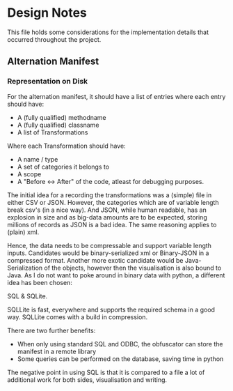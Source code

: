 # Design Notes

This file holds some considerations for the implementation details that occurred throughout the project.

## Alternation Manifest

### Representation on Disk 

For the alternation manifest, it should have a list of entries where each entry should have: 

- A (fully qualified) methodname
- A (fully qualified) classname
- A list of Transformations

Where each Transformation should have: 

- A name / type
- A set of categories it belongs to
- A scope
- A "Before <-> After" of the code, atleast for debugging purposes.

The initial idea for a recording the transformations was a (simple) file in either CSV or JSON. 
However, the categories which are of variable length break csv's (in a nice way).
And JSON, while human readable, has an explosion in size and as big-data amounts are to be expected, storing millions of records as JSON is a bad idea.
The same reasoning applies to (plain) xml.

Hence, the data needs to be compressable and support variable length inputs. 
Candidates would be binary-serialized xml or Binary-JSON in a compressed format.
Another more exotic candidate would be Java-Serialization of the objects, however then the visualisation is also bound to Java.
As I do not want to poke around in binary data with python, a different idea has been chosen: 

SQL & SQLite. 

SQLLite is fast, everywhere and supports the required schema in a good way. 
SQLLite comes with a build in compression.

There are two further benefits: 

- When only using standard SQL and ODBC, the obfuscator can store the manifest in a remote library
- Some queries can be performed on the database, saving time in python

The negative point in using SQL is that it is compared to a file a lot of additional work for both sides, visualisation and writing.
